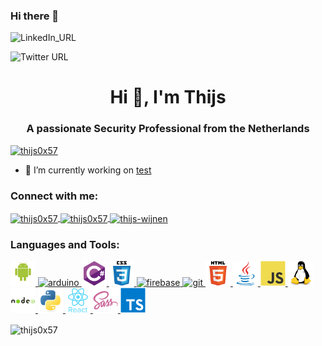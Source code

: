 ### Hi there 👋


![LinkedIn_URL](https://img.shields.io/badge/LinkedIn-0A66C2?style=for-the-badge&logo=LinkedIn&logoColor=white&url=https%3A%2F%2Fwww.linkedin.com%2Fin%2Fthijs-wijnen)

![Twitter URL](https://img.shields.io/twitter/url?label=My%20Twitter&style=social&url=https%3A%2F%2Ftwitter.com%2FThijs0x57)

<h1 align="center">Hi 👋, I'm Thijs</h1>
<h3 align="center">A passionate Security Professional from the Netherlands</h3>

<p align="left">
    <a href="https://twitter.com/thijs0x57" target="blank"><img src="https://img.shields.io/twitter/follow/thijs0x57?logo=twitter&style=for-the-badge" alt="thijs0x57" />
    </a>
</p>

- 🔭 I’m currently working on [test](link)

<h3 align="left">Connect with me:</h3>
<p align="left">
    <a href="https://dev.to/thijs0x57" target="blank"><img align="center" src="https://cdn.jsdelivr.net/npm/simple-icons@3.0.1/icons/dev-dot-to.svg" alt="thijs0x57" height="30" width="40" />
    </a>
    <a href="https://twitter.com/thijs0x57" target="blank">
        <img align="center" src="https://raw.githubusercontent.com/rahuldkjain/github-profile-readme-generator/neutral-icons/src/images/icons/Social/twitter.svg" alt="thijs0x57" height="30" width="40" />
    </a>
    <a href="https://linkedin.com/in/thijs-wijnen" target="blank">
        <img align="center" src="https://raw.githubusercontent.com/rahuldkjain/github-profile-readme-generator/neutral-icons/src/images/icons/Social/linked-in-alt.svg" alt="thijs-wijnen" height="30" width="40" />
    </a>
</p>

<h3 align="left">Languages and Tools:</h3>
<p align="left">
    <a href="https://developer.android.com" target="_blank">
        <img src="https://raw.githubusercontent.com/devicons/devicon/master/icons/android/android-original-wordmark.svg" alt="android" width="40" height="40" /> </a>
    <a href="https://www.arduino.cc/" target="_blank">
        <img src="https://cdn.worldvectorlogo.com/logos/arduino-1.svg" alt="arduino" width="40" height="40" /> </a>
    <a href="https://www.w3schools.com/cs/" target="_blank">
        <img src="https://raw.githubusercontent.com/devicons/devicon/master/icons/csharp/csharp-original.svg" alt="csharp" width="40" height="40" /> </a>
    <a href="https://www.w3schools.com/css/" target="_blank">
        <img src="https://raw.githubusercontent.com/devicons/devicon/master/icons/css3/css3-original-wordmark.svg" alt="css3" width="40" height="40" /> </a>
    <a href="https://firebase.google.com/" target="_blank">
        <img src="https://www.vectorlogo.zone/logos/firebase/firebase-icon.svg" alt="firebase" width="40" height="40" /> </a>
    <a href="https://git-scm.com/" target="_blank">
        <img src="https://www.vectorlogo.zone/logos/git-scm/git-scm-icon.svg" alt="git" width="40" height="40" /> </a>
    <a href="https://www.w3.org/html/" target="_blank">
        <img src="https://raw.githubusercontent.com/devicons/devicon/master/icons/html5/html5-original-wordmark.svg" alt="html5" width="40" height="40" /> </a>
    <a href="https://www.java.com" target="_blank">
        <img src="https://raw.githubusercontent.com/devicons/devicon/master/icons/java/java-original.svg" alt="java" width="40" height="40" /> </a>
    <a href="https://developer.mozilla.org/en-US/docs/Web/JavaScript" target="_blank">
        <img src="https://raw.githubusercontent.com/devicons/devicon/master/icons/javascript/javascript-original.svg" alt="javascript" width="40" height="40" /> </a>
    <a href="https://www.linux.org/" target="_blank">
        <img src="https://raw.githubusercontent.com/devicons/devicon/master/icons/linux/linux-original.svg" alt="linux" width="40" height="40" /> </a>
    <a href="https://nodejs.org" target="_blank">
        <img src="https://raw.githubusercontent.com/devicons/devicon/master/icons/nodejs/nodejs-original-wordmark.svg" alt="nodejs" width="40" height="40" /> </a>
    <a href="https://www.python.org" target="_blank">
        <img src="https://raw.githubusercontent.com/devicons/devicon/master/icons/python/python-original.svg" alt="python" width="40" height="40" /> </a>
    <a href="https://reactjs.org/" target="_blank">
        <img src="https://raw.githubusercontent.com/devicons/devicon/master/icons/react/react-original-wordmark.svg" alt="react" width="40" height="40" /> </a>
    <a href="https://sass-lang.com" target="_blank">
        <img src="https://raw.githubusercontent.com/devicons/devicon/master/icons/sass/sass-original.svg" alt="sass" width="40" height="40" /> </a>
    <a href="https://www.typescriptlang.org/" target="_blank">
        <img src="https://raw.githubusercontent.com/devicons/devicon/master/icons/typescript/typescript-original.svg" alt="typescript" width="40" height="40" /> </a>
</p>

<p><img align="center" src="https://github-readme-stats.vercel.app/api/top-langs?username=thijs0x57&show_icons=true&locale=en&layout=compact" alt="thijs0x57" />
</p>

<!--
<p>&nbsp;<img align="center" src="https://github-readme-stats.vercel.app/api?username=thijs0x57&show_icons=true&locale=en" alt="thijs0x57" /></p>
-->
